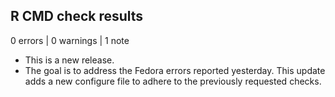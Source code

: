 ## R CMD check results

0 errors | 0 warnings | 1 note

* This is a new release.
* The goal is to address the Fedora errors reported yesterday. This update adds
  a new configure file to adhere to the previously requested checks.
  